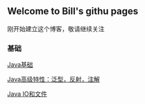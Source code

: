 ## Welcome to Bill's githu pages

 刚开始建立这个博客，敬请继续关注

### 基础
[Java基础](/base/java_stuct.md)

[Java高级特性：泛型，反射，注解](/base/Java_high_feature.md)

[Java IO和文件](/base/JavaIO.md)



